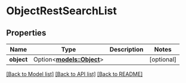 # ObjectRestSearchList

## Properties

Name | Type | Description | Notes
------------ | ------------- | ------------- | -------------
**object** | Option<[**models::Object**](Object.md)> |  | [optional]

[[Back to Model list]](../README.md#documentation-for-models) [[Back to API list]](../README.md#documentation-for-api-endpoints) [[Back to README]](../README.md)


